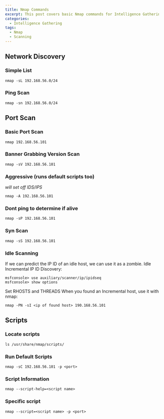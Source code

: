 ```yaml
---
title: Nmap Commands
excerpt: This post covers basic Nmap commands for Intelligence Gathering using active and passive techniques.
categories:
  - Intelligence Gathering
tags:
  - Nmap
  - Scanning
---
```


## Network Discovery

### Simple List
```
nmap -sL 192.168.56.0/24
```

### Ping Scan
```
nmap -sn 192.168.56.0/24
```

## Port Scan

### Basic Port Scan
```
nmap 192.168.56.101
```

### Banner Grabbing Version Scan
```
nmap -sV 192.168.56.101
```

### Aggressive (runs default scripts too)
*will set off IDS/IPS*
```
nmap -A 192.168.56.101
```

### Dont ping to determine if alive
```
nmap -sP 192.168.56.101
```

### Syn Scan
```
nmap -sS 192.168.56.101
```

### Idle Scanning
If we can predict the IP ID of an idle host, we can use it as a zombie.
Idle Incremental IP ID Discovery:

```
msfconsole> use auxiliary/scanner/ip/ipidseq
msfconsole> show options
```

Set RHOSTS and THREADS
When you found an Incremental host, use it with nmap:

```
nmap -PN -sI <ip of found host> 190.168.56.101
```

## Scripts

### Locate scripts

```
ls /usr/share/nmap/scripts/
```

### Run Default Scripts

```
nmap -sC 192.168.56.101 -p <port>
```

### Script Information
```
nmap --script-help=<script name>
```

### Specific script
```
nmap --script=<script name> -p <port>
```
